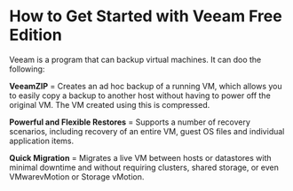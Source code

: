 # How to Get Started with Veeam Free Edition

Veeam is a program that can backup virtual machines. It can doo the following:

**VeeamZIP** = Creates an ad hoc backup of a running VM, which allows you to easily copy a backup to another host without having to power off the original VM. The VM created using this is compressed.

**Powerful and Flexible Restores** = Supports a number of recovery scenarios, including recovery of an entire VM, guest OS files and individual application items.

**Quick Migration** = Migrates a live VM between hosts or datastores with minimal downtime and without requiring clusters, shared storage, or even VMwarevMotion or Storage vMotion.